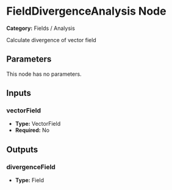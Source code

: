 
# FieldDivergenceAnalysis Node

**Category:** Fields / Analysis

Calculate divergence of vector field

## Parameters

This node has no parameters.

## Inputs


### vectorField
- **Type:** VectorField
- **Required:** No



## Outputs


### divergenceField
- **Type:** Field




